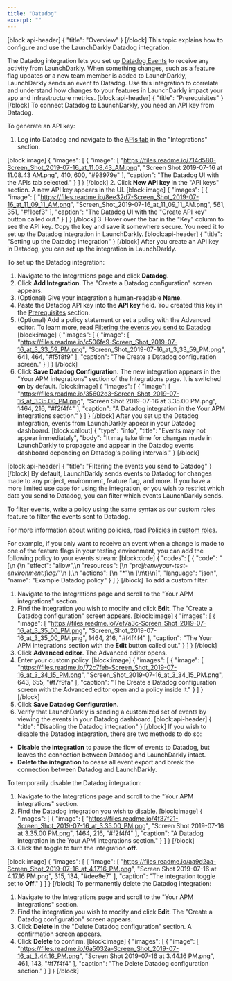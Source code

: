 ```yaml
---
title: "Datadog"
excerpt: ""
---
```

[block:api-header]
{
  "title": "Overview"
}
[/block]
This topic explains how to configure and use the LaunchDarkly Datadog integration.

The Datadog integration lets you set up [Datadog Events](https://docs.datadoghq.com/api/?lang=bash#events) to receive any activity from LaunchDarkly. When something changes, such as a feature flag updates or a new team member is added to LaunchDarkly, LaunchDarkly sends an event to Datadog. Use this integration to correlate and understand how changes to your features in LaunchDarkly impact your app and infrastructure metrics.
[block:api-header]
{
  "title": "Prerequisites"
}
[/block]
To connect Datadog to LaunchDarkly, you need an API key from Datadog. 

To generate an API key:
1. Log into Datadog and navigate to the [APIs tab](https://app.datadoghq.com/account/settings#api) in the "Integrations" section.


[block:image]
{
  "images": [
    {
      "image": [
        "https://files.readme.io/714d580-Screen_Shot_2019-07-16_at_11.08.43_AM.png",
        "Screen Shot 2019-07-16 at 11.08.43 AM.png",
        410,
        600,
        "#98979e"
      ],
      "caption": "The Datadog UI with the APIs tab selected."
    }
  ]
}
[/block]
2. Click **New API key** in the "API keys" section. A new API key appears in the UI.
[block:image]
{
  "images": [
    {
      "image": [
        "https://files.readme.io/8ee32d7-Screen_Shot_2019-07-16_at_11_09_11_AM.png",
        "Screen_Shot_2019-07-16_at_11_09_11_AM.png",
        561,
        351,
        "#f1eef3"
      ],
      "caption": "The Datadog UI with the \"Create API key\" button called out."
    }
  ]
}
[/block]
3. Hover over the bar in the "Key" column to see the API key. Copy the key and save it somewhere secure. You need it to set up the Datadog integration in LaunchDarkly.
[block:api-header]
{
  "title": "Setting up the Datadog integration"
}
[/block]
After you create an API key in Datadog, you can set up the integration in LaunchDarkly.

To set up the Datadog integration:
1. Navigate to the Integrations page and click **Datadog**.
2. Click **Add Integration**. The "Create a Datadog configuration" screen appears.
3. (Optional) Give your integration a human-readable **Name**.
4. Paste the Datadog API key into the **API key** field. You created this key in the [Prerequisites](#section-prerequisites) section.
5. (Optional) Add a policy statement or set a policy with the Advanced editor. To learn more, read [Filtering the events you send to Datadog](#section-filtering-the-events-you-send-to-datadog)
[block:image]
{
  "images": [
    {
      "image": [
        "https://files.readme.io/c506fe9-Screen_Shot_2019-07-16_at_3_33_59_PM.png",
        "Screen_Shot_2019-07-16_at_3_33_59_PM.png",
        641,
        464,
        "#f5f8f9"
      ],
      "caption": "The Create a Datadog configuration screen."
    }
  ]
}
[/block]
6. Click **Save Datadog Configuration**. The new integration appears in the "Your APM integrations" section of the Integrations page. It is switched **on** by default.
[block:image]
{
  "images": [
    {
      "image": [
        "https://files.readme.io/35602e3-Screen_Shot_2019-07-16_at_3.35.00_PM.png",
        "Screen Shot 2019-07-16 at 3.35.00 PM.png",
        1464,
        216,
        "#f2f4f4"
      ],
      "caption": "A Datadog integration in the Your APM integrations section."
    }
  ]
}
[/block]
After you set up the Datadog integration, events from LaunchDarkly appear in your Datadog dashboard.
[block:callout]
{
  "type": "info",
  "title": "Events may not appear immediately",
  "body": "It may take time for changes made in LaunchDarkly to propagate and appear in the Datadog events dashboard depending on Datadog's polling intervals."
}
[/block]

[block:api-header]
{
  "title": "Filtering the events you send to Datadog"
}
[/block]
By default, LaunchDarkly sends events to Datadog for changes made to any project, environment, feature flag, and more. If you have a more limited use case for using the integration, or you wish to restrict which data you send to Datadog, you can filter which events LaunchDarkly sends. 

To filter events, write a policy using the same syntax as our custom roles feature to filter the events sent to Datadog. 

For more information about writing policies, read [Policies in custom roles](doc:policies-in-custom-roles).

For example, if you only want to receive an event when a change is made to one of the feature flags in your testing environment, you can add the following policy to your events stream:
[block:code]
{
  "codes": [
    {
      "code": "[\n  {\n    \"effect\": \"allow\",\n    \"resources\": [\n      \"proj/*:env/your-test-environment:flag/*\"\n    ],\n    \"actions\": [\n      \"*\"\n    ]\n\t}\n]",
      "language": "json",
      "name": "Example Datadog policy"
    }
  ]
}
[/block]
To add a custom filter:
1. Navigate to the Integrations page and scroll to the "Your APM integrations" section.
2. Find the integration you wish to modify and click **Edit**. The "Create a Datadog configuration" screen appears.
[block:image]
{
  "images": [
    {
      "image": [
        "https://files.readme.io/7ef7a3c-Screen_Shot_2019-07-16_at_3_35_00_PM.png",
        "Screen_Shot_2019-07-16_at_3_35_00_PM.png",
        1464,
        216,
        "#f4f4f4"
      ],
      "caption": "The Your APM integrations section with the **Edit** button called out."
    }
  ]
}
[/block]
3. Click **Advanced editor**. The Advanced editor opens.
4. Enter your custom policy.
[block:image]
{
  "images": [
    {
      "image": [
        "https://files.readme.io/72c7feb-Screen_Shot_2019-07-16_at_3_34_15_PM.png",
        "Screen_Shot_2019-07-16_at_3_34_15_PM.png",
        643,
        655,
        "#f7f9fa"
      ],
      "caption": "The Create a Datadog configuration screen with the Advanced editor open and a policy inside it."
    }
  ]
}
[/block]
5. Click **Save Datadog Configuration**.
6. Verify that LaunchDarkly is sending a customized set of events by viewing the events in your Datadog dashboard.
[block:api-header]
{
  "title": "Disabling the Datadog integration"
}
[/block]
If you wish to disable the Datadog integration, there are two methods to do so:  
* **Disable the integration** to pause the flow of events to Datadog, but leaves the connection between Datadog and LaunchDarkly intact.
* **Delete the integration** to cease all event export and break the connection between Datadog and LaunchDarkly.

To temporarily disable the Datadog integration:
1. Navigate to the Integrations page and scroll to the "Your APM integrations" section.
2. Find the Datadog integration you wish to disable.
[block:image]
{
  "images": [
    {
      "image": [
        "https://files.readme.io/4f37f21-Screen_Shot_2019-07-16_at_3.35.00_PM.png",
        "Screen Shot 2019-07-16 at 3.35.00 PM.png",
        1464,
        216,
        "#f2f4f4"
      ],
      "caption": "A Datadog integration in the Your APM integrations section."
    }
  ]
}
[/block]
3. Click the toggle to turn the integration **off**. 

[block:image]
{
  "images": [
    {
      "image": [
        "https://files.readme.io/aa9d2aa-Screen_Shot_2019-07-16_at_4.17.16_PM.png",
        "Screen Shot 2019-07-16 at 4.17.16 PM.png",
        315,
        134,
        "#dee9e7"
      ],
      "caption": "The integration toggle set to **Off**."
    }
  ]
}
[/block]
To permanently delete the Datadog integration:
1. Navigate to the Integrations page and scroll to the "Your APM integrations" section.
2. Find the integration you wish to modify and click **Edit**. The "Create a Datadog configuration" screen appears.
3. Click **Delete** in the "Delete Datadog configuration" section. A confirmation screen appears.
4. Click **Delete** to confirm.
[block:image]
{
  "images": [
    {
      "image": [
        "https://files.readme.io/6a5032a-Screen_Shot_2019-07-16_at_3.44.16_PM.png",
        "Screen Shot 2019-07-16 at 3.44.16 PM.png",
        461,
        143,
        "#f7f4f4"
      ],
      "caption": "The Delete Datadog configuration section."
    }
  ]
}
[/block]